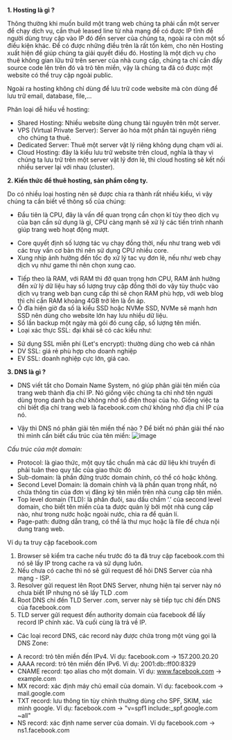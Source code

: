 **1. Hosting là gì ?**

Thông thường khi muốn build một trang web chúng ta phải cần một server để chạy dịch vụ, cần thuê leased line từ nhà mạng để có được IP tĩnh để người dùng truy cập vào IP đó đến server của chúng ta, ngoài ra còn một số điều kiện khác. Để có được những điều trên là rất tốn kém, cho nên Hosting xuất hiện để giúp chúng ta giải quyết điều đó. Hosting là một dịch vụ cho thuê không gian lữu trữ trên server của nhà cung cấp, chúng ta chỉ cần đẩy source code lên trên đó và trỏ tên miền, vậy là chúng ta đã có được một website có thể truy cập ngoài public.

Ngoài ra hosting không chỉ dùng để lưu trữ code website mà còn dùng để lưu trữ email, database, file,...

Phân loại dễ hiểu về hosting:
- Shared Hosting: Nhiều website dùng chung tài nguyên trên một server.
- VPS (Virtual Private Server): Server ảo hóa một phần tài nguyên riêng cho chúng ta thuê.
- Dedicated Server: Thuê một server vật lý riêng không dụng chạm với ai.
- Cloud Hosting: đây là kiểu lưu trữ website trên cloud, nghĩa là thay vì chúng ta lưu trữ trên một server vật lý đơn lẻ, thì cloud hosting sẽ kết nối nhiều server lại với nhau (cluster).


**2. Kiến thức để thuê hosting, sản phẩm công ty.**

Do có nhiều loại hosting nên sẽ được chia ra thành rất nhiều kiểu, vì vậy chúng ta cần biết về thông số của chúng:
- Đầu tiên là CPU, đây là vấn đề quan trọng cần chọn kĩ tùy theo dịch vụ của bạn cần sử dụng là gì, CPU càng mạnh sẽ xử lý các tiến trình nhanh giúp trang web hoạt động mượt.
 + Core quyết định số lượng tác vụ chạy đồng thời, nếu như trang web với các truy vấn cơ bản thì nên sử dụng CPU nhiều core.
 + Xung nhịp ảnh hưởng đến tốc đọ xử lý tac vụ đơn lẻ, nếu như web chạy dịch vụ như game thì nên chọn xung cao.
- Tiếp theo là RAM, với RAM thì đỡ quan trọng hơn CPU, RAM ảnh hưởng đến xử lý dữ liệu hay số lượng truy cập đồng thời do vậy tùy thuộc vào dịch vụ trang web bạn cung cấp thì sẽ chọn RAM phù hợp, với web blog thì chỉ cần RAM khoảng 4GB trở lên là ổn áp.
- Ổ đĩa hiện giờ đa số là kiểu SSD hoặc NVMe SSD, NVMe sẽ mạnh hơn SSD nên dùng cho website lớn hay lưu nhiều dữ liệu.
- Số lần backup một ngày mà gói đó cung cấp, số lượng tên miền.
- Loại xác thực SSL: đại khái sẽ có các kiểu như:
 + Sử dụng SSL miễn phí (Let's encrypt): thường dùng cho web cá nhân
 + DV SSL: giá rẻ phù hợp cho doanh nghiệp
 + EV SSL: doanh nghiệp cực lớn, giá cao.


**3. DNS là gì ?**
- DNS viết tắt cho Domain Name System, nó giúp phân giải tên miền của trang web thành địa chỉ IP. Nó giống việc chúng ta chỉ nhớ tên người dùng trong danh bạ chứ không nhớ số điện thoại của họ. Giống việc ta chỉ biết địa chỉ trang web là facebook.com chứ không nhớ địa chỉ IP của nó.

- Vậy thì DNS nó phân giải tên miền thế nào ?
Để biết nó phân giải thế nào thì mình cần biết cấu trúc của tên miền:
![image](https://github.com/user-attachments/assets/0ab2814a-f37f-4068-a0d1-18b90e9c4d16)

_Cấu trúc của một domain:_
 + Protocol: là giao thức, một quy tắc chuẩn mà các dữ liệu khi truyền đi phải tuân theo quy tắc của giao thức đó
 + Sub-domain: là phần đứng trước domain chính, có thể có hoặc không.
 + Second Level Domain: là domain chính và là phần quan trọng nhất, nó chứa thông tin của đơn vị đăng ký tên miền trên nhà cung cấp tên miền.
 + Top level domain (TLD): là phần đuôi, sau dấu chấm ‘.’ của second level domain, cho biết tên miền của ta được quản lý bởi một nhà cung cấp nào, như trong nước hoặc ngoài nước, chia ra để quản lí.
 + Page-path: đường dẫn trang, có thể là thư mục hoặc là file để chưa nội dung trang web.

Ví dụ ta truy cập facebook.com
  1. Browser sẽ kiểm tra cache nếu trước đó ta đã truy cập facebook.com thì nó sẽ lấy IP trong cache ra và sử dụng luôn.
  2. Nếu chưa có cache thì nó sẽ gửi request để hỏi DNS Server của nhà mạng - ISP.
  3. Resolver gửi request lên Root DNS Server, nhưng hiện tại server này nó chưa biết IP nhưng nó sẽ lấy TLD .com
  4. Root DNS chỉ đến TLD Server .com, server này sẽ tiếp tục chỉ đến DNS của facebook.com
  5. TLD server gửi request đến authority domain của facebook để lấy record IP chính xác. Và cuối cùng là trả về IP.

- Các loại record DNS, các record này được chứa trong một vùng gọi là DNS Zone:
 + A record: trỏ tên miền đến IPv4. Ví dụ: facebook.com -> 157.200.20.20
 + AAAA record: trỏ tên miền đến IPv6. Ví dụ: 2001:db::ff00:8329
 + CNAME record: tạo alias cho một domain. Ví dụ: www.facebook.com -> example.com
 + MX record: xác định máy chủ email của domain. Ví dụ: facebook.com -> mail.google.com
 + TXT record: lưu thông tin tùy chỉnh thường dùng cho SPF, SKIM, xác mình google. Ví dụ: facebook.com → "v=spf1 include:_spf.google.com ~all"
 + NS record: xác định name server của domain. Ví dụ facebook.com -> ns1.facebook.com
